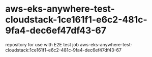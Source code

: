 # aws-eks-anywhere-test-cloudstack-1ce161f1-e6c2-481c-9fa4-dec6ef47df43-67
repository for use with E2E test job aws-eks-anywhere-test-cloudstack:1ce161f1-e6c2-481c-9fa4-dec6ef47df43-67
